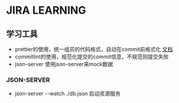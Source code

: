 # JIRA LEARNING

## 学习工具
- prettier的使用，统一组员的代码格式，自动在commit前格式化
[文档](https://prettier.io/docs/en/install.html)
- commitlint的使用，规范化提交的commit信息，不规范则提交失败
- json-server 使用json-server来mock数据

### JSON-SERVER
- json-server --watch ./db.json 启动资源服务